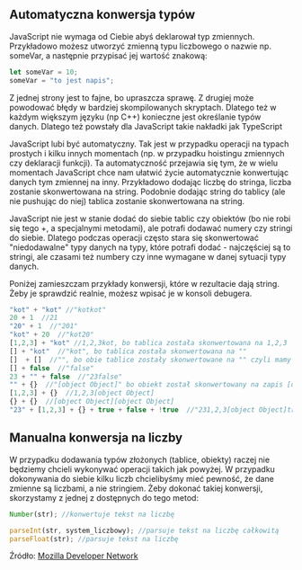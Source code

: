 ## Automatyczna konwersja typów

JavaScript nie wymaga od Ciebie abyś deklarował typ zmiennych. Przykładowo możesz
utworzyć zmienną typu liczbowego o nazwie np. someVar, a następnie przypisać
jej wartość znakową:

```js
let someVar = 10;
someVar = "to jest napis";
```

Z jednej strony jest to fajne, bo upraszcza sprawę. Z drugiej może powodować błędy w bardziej skompilowanych skryptach. Dlatego też w każdym większym języku (np C++) konieczne jest określanie typów danych. Dlatego też powstały dla JavaScript takie nakładki jak TypeScript

JavaScript lubi być automatyczny. Tak jest w przypadku operacji na typach prostych i kilku innych momentach (np. w przypadku hoistingu zmiennych czy deklaracji funkcji).
Ta automatyczność przejawia się tym, że w wielu momentach JavaScript chce nam ułatwić życie automatycznie konwertując danych tym zmiennej na inny. Przykładowo dodając liczbę do stringa, liczba zostanie skonwertowana na string. Podobnie dodając string do tablicy (ale nie pushując do niej) tablica zostanie skonwertowana na string.

JavaScript nie jest w stanie dodać do siebie tablic czy obiektów (bo nie robi się tego +, a specjalnymi metodami), ale potrafi dodawać numery czy stringi do siebie. Dlatego podczas operacji często stara się skonwertować "niedodawalne" typy danych na typy, które potrafi dodać - najczęściej są to stringi, ale czasami też numbery czy inne wymagane w danej sytuacji typy danych.

Poniżej zamieszczam przykłady konwersji, które w rezultacie dają string. Żeby je sprawdzić realnie, możesz wpisać je w konsoli debugera.

```js
"kot" + "kot" //"kotkot"
20 + 1  //21
"20" + 1  //"201"
"kot" + 20  //"kot20"
[1,2,3] + "kot" //1,2,3kot, bo tablica została skonwertowana na 1,2,3
[] + "kot"  //"kot", bo tablica została skonwertowana na ""
[]  + []  //"", bo obie tablice zostały skonwertowane na "" czyli mamy "" + ""
[] + false  //"false"
23 + "" + false  //"23false"
"" + {}  //"[object Object]" bo obiekt został skonwertowany na zapis [object Object]
[1,2,3] + {}  //1,2,3[object Object]
{} + {}  //[object Object][object Object]
"23" + [1,2,3] + {} + true + false + !true  //"231,2,3[object Object]truefalsefalse"
```

## Manualna konwersja na liczby

W przypadku dodawania typów złożonych (tablice, obiekty) raczej nie będziemy chcieli wykonywać operacji takich jak powyżej.
W przypadku dokonywania do siebie kilku liczb chcielibyśmy mieć pewność, że dane zmienne są liczbami, a nie stringiem.
Żeby dokonać takiej konwersji, skorzystamy z jednej z dostępnych do tego metod:

```js
Number(str); //konwertuje tekst na liczbę

parseInt(str, system_liczbowy); //parsuje tekst na liczbę całkowitą
parseFloat(str); //parsuje tekst na liczbę
```

Źródło: [Mozilla Developer Network](https://developer.mozilla.org)
